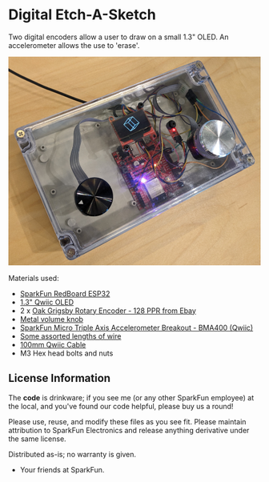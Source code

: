 Digital Etch-A-Sketch
==============

Two digital encoders allow a user to draw on a small 1.3" OLED. An accelerometer allows the use to 'erase'.

![Digital Etch-A-Sketch](https://raw.githubusercontent.com/nseidle/Etch-A-Sketch/refs/heads/main/Digital_Etch-A-Sketch.png)

Materials used:

* [SparkFun RedBoard ESP32](https://www.sparkfun.com/sparkfun-iot-redboard-esp32-development-board.html)
* [1.3" Qwiic OLED](https://www.sparkfun.com/sparkfun-qwiic-oled-1-3in-128x64.html)
* 2 x [Oak Grigsby Rotary Encoder - 128 PPR from Ebay](https://www.ebay.com/itm/284621140154)
* [Metal volume knob](https://www.amazon.com/dp/B07TSR4XM3?ref_=pe_123509780_1038749300_fed_asin_title)
* [SparkFun Micro Triple Axis Accelerometer Breakout - BMA400 (Qwiic)](https://www.sparkfun.com/sparkfun-micro-triple-axis-accelerometer-breakout-bma400-qwiic.html)
* [Some assorted lengths of wire](https://www.youtube.com/watch?v=Wxu7z7hfVns)
* [100mm Qwiic Cable](https://www.sparkfun.com/flexible-qwiic-cable-100mm.html)
* M3 Hex head bolts and nuts

License Information
-------------------
The **code** is drinkware; if you see me (or any other SparkFun employee) at the local, and you've found our code helpful, please buy us a round!

Please use, reuse, and modify these files as you see fit. Please maintain attribution to SparkFun Electronics and release anything derivative under the same license.

Distributed as-is; no warranty is given.

- Your friends at SparkFun.
